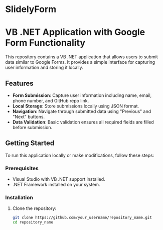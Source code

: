# SlidelyForm
# VB .NET Application with Google Form Functionality

This repository contains a VB .NET application that allows users to submit data similar to Google Forms. It provides a simple interface for capturing user information and storing it locally.

## Features

- **Form Submission**: Capture user information including name, email, phone number, and GitHub repo link.
- **Local Storage**: Store submissions locally using JSON format.
- **Navigation**: Navigate through submitted data using "Previous" and "Next" buttons.
- **Data Validation**: Basic validation ensures all required fields are filled before submission.

## Getting Started

To run this application locally or make modifications, follow these steps:

### Prerequisites

- Visual Studio with VB .NET support installed.
- .NET Framework installed on your system.

### Installation

1. Clone the repository:
   ```bash
   git clone https://github.com/your_username/repository_name.git
   cd repository_name
